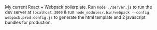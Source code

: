 My current React + Webpack boilerplate. Run `node ./server.js` to run the dev server at `localhost:3000` & run `node_modules/.bin/webpack --config webpack.prod.config.js` to generate the html template and 2 javascript bundles for production.